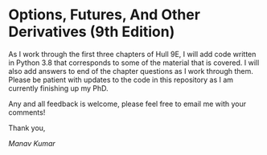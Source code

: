 # Options, Futures, And Other Derivatives (9th Edition)

As I work through the first three chapters of Hull 9E, I will add code written in
Python 3.8 that corresponds to some of the material that is covered. I will also 
add answers to end of the chapter questions as I work through them. Please be 
patient with updates to the code in this repository as I am currently finishing up
my PhD.

Any and all feedback is welcome, please feel free to email me with your comments!

Thank you,

*Manav Kumar*